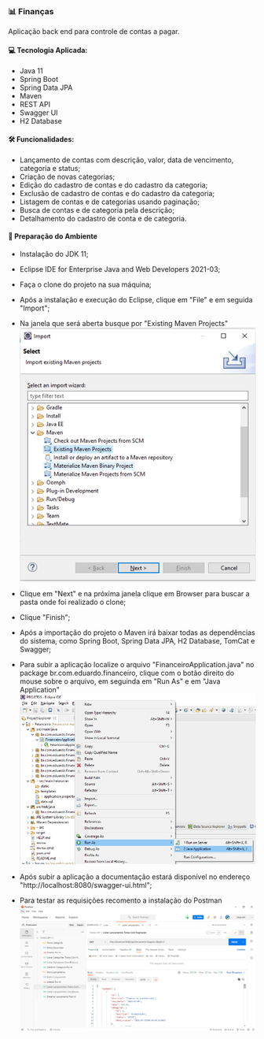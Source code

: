 ### 📊 Finanças 

Aplicação back end para controle de contas a pagar.

#### 💻 Tecnologia Aplicada:

- Java 11
- Spring Boot
- Spring Data JPA
- Maven
- REST API
- Swagger UI
- H2 Database

#### 🛠 Funcionalidades:

- Lançamento de contas com descrição, valor, data de vencimento, categoria e status;
- Criação de novas categorias;
- Edição do cadastro de contas e do cadastro da categoria;
- Exclusão de cadastro de contas e do cadastro da categoria;
- Listagem de contas e de categorias usando paginação;
- Busca de contas e de categoria pela descrição;
- Detalhamento do cadastro de conta e de categoria.

#### 🚀 Preparação do Ambiente

- Instalação do JDK 11;
- Eclipse IDE for Enterprise Java and Web Developers 2021-03;
- Faça o clone do projeto na sua máquina;
- Após a instalação e execução do Eclipse, clique em "File" e em seguida "Import";
- Na janela que será aberta busque por "Existing Maven Projects" 
![image-20210722195219703](https://github.com/eduardodcs/Financeiro/blob/main/readme-img/image-20210722195219703.png)

- Clique em "Next" e na próxima janela clique em Browser para buscar a pasta onde foi realizado o clone;
- Clique "Finish";
- Após a importação do projeto o Maven irá baixar todas as dependências do sistema, como Spring Boot, Spring Data JPA, H2 Database, TomCat e Swagger;
- Para subir a aplicação localize o arquivo "FinanceiroApplication.java" no package br.com.eduardo.financeiro, clique com o botão direito do mouse sobre o arquivo, em seguinda em "Run As" e em "Java Application" 
![image-20210722195943788](https://github.com/eduardodcs/Financeiro/blob/main/readme-img/image-20210722195943788.png?raw=true)

- Após subir a aplicação a documentação estará disponível no endereço "http://localhost:8080/swagger-ui.html";
- Para testar as requisições recomento a instalação do Postman
![image-20210722200558663](https://github.com/eduardodcs/Financeiro/blob/main/readme-img/image-20210722200558663.png?raw=true)







